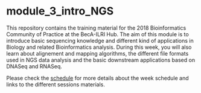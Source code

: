 # module_3_intro_NGS
This repository contains the training material for the 2018 Bioinformatics Community of Practice at the BecA-ILRI Hub.
The aim of this module is to introduce basic sequencing knowledge and different kind of applications in Biology and related Bioinformatics analysis. During this week, you will also learn about alignement and mapping algorithms, the different file formats used in NGS data analysis and the basic downstream applications based on DNASeq and RNASeq.

Please check the [schedule](https://github.com/bixcop18/module_3_intro_NGS/blob/master/schedule.md) for more details about the week schedule and links to the different sessions materials.
